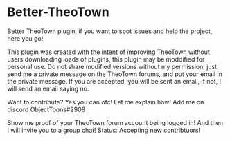 # Better-TheoTown
Better TheoTown plugin, if you want to spot issues and help the project, here you go!

This plugin was created with the intent of improving TheoTown without users downloading loads of plugins, this plugin may be moddified for personal use.
Do not share modified versions without my permission, just send me a private message on the TheoTown forums, and put your email in the private message.
If you are accepted, you will be sent an email, if not, I will send an email saying no.

Want to contribute?
Yes you can ofc!
Let me explain how!
Add me on discord 
ObjectToons#2908

Show me proof of your TheoTown forum account being logged in!
And then I will invite you to a group chat!
Status: Accepting new contribtuors!
